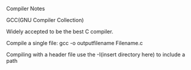 Compiler Notes


GCC(GNU Compiler Collection)

Widely accepted to be the best C compiler.

Compile a single file:
gcc -o outputfilename Filename.c

Compiling with a header file
use the -I(insert directory here) to include a path
